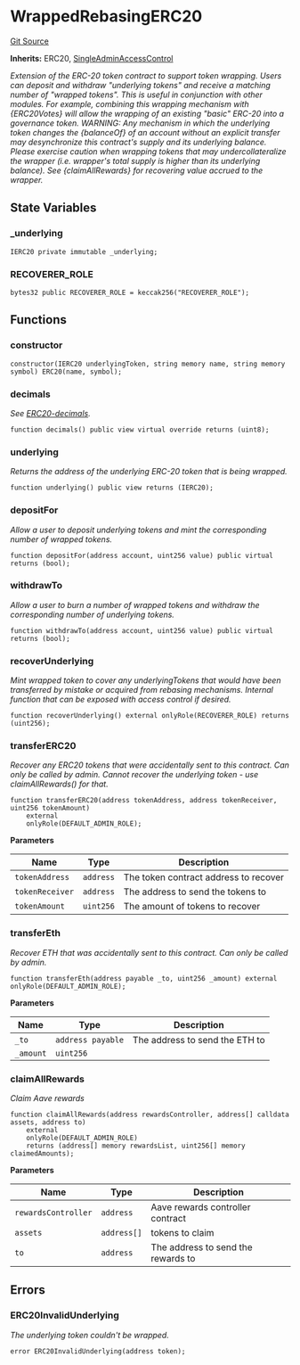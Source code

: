 # WrappedRebasingERC20
[Git Source](https://github.com/Level-Money/contracts/blob/8db01e6152f39f954577b5bcc8ca6a9c0b59a8cd/src/v1/WrappedRebasingERC20.sol)

**Inherits:**
ERC20, [SingleAdminAccessControl](/src/v1/auth/v5/SingleAdminAccessControl.sol/abstract.SingleAdminAccessControl.md)

*Extension of the ERC-20 token contract to support token wrapping.
Users can deposit and withdraw "underlying tokens" and receive a matching number of "wrapped tokens". This is useful
in conjunction with other modules. For example, combining this wrapping mechanism with {ERC20Votes} will allow the
wrapping of an existing "basic" ERC-20 into a governance token.
WARNING: Any mechanism in which the underlying token changes the {balanceOf} of an account without an explicit transfer
may desynchronize this contract's supply and its underlying balance. Please exercise caution when wrapping tokens that
may undercollateralize the wrapper (i.e. wrapper's total supply is higher than its underlying balance). See {claimAllRewards}
for recovering value accrued to the wrapper.*


## State Variables
### _underlying

```solidity
IERC20 private immutable _underlying;
```


### RECOVERER_ROLE

```solidity
bytes32 public RECOVERER_ROLE = keccak256("RECOVERER_ROLE");
```


## Functions
### constructor


```solidity
constructor(IERC20 underlyingToken, string memory name, string memory symbol) ERC20(name, symbol);
```

### decimals

*See [ERC20-decimals](/src/v1/interfaces/IKarakBaseVault.sol/interface.IKarakBaseVault.md#decimals).*


```solidity
function decimals() public view virtual override returns (uint8);
```

### underlying

*Returns the address of the underlying ERC-20 token that is being wrapped.*


```solidity
function underlying() public view returns (IERC20);
```

### depositFor

*Allow a user to deposit underlying tokens and mint the corresponding number of wrapped tokens.*


```solidity
function depositFor(address account, uint256 value) public virtual returns (bool);
```

### withdrawTo

*Allow a user to burn a number of wrapped tokens and withdraw the corresponding number of underlying tokens.*


```solidity
function withdrawTo(address account, uint256 value) public virtual returns (bool);
```

### recoverUnderlying

*Mint wrapped token to cover any underlyingTokens that would have been transferred by mistake or acquired from
rebasing mechanisms. Internal function that can be exposed with access control if desired.*


```solidity
function recoverUnderlying() external onlyRole(RECOVERER_ROLE) returns (uint256);
```

### transferERC20

*Recover any ERC20 tokens that were accidentally sent to this contract.
Can only be called by admin. Cannot recover the underlying token - use claimAllRewards() for that.*


```solidity
function transferERC20(address tokenAddress, address tokenReceiver, uint256 tokenAmount)
    external
    onlyRole(DEFAULT_ADMIN_ROLE);
```
**Parameters**

|Name|Type|Description|
|----|----|-----------|
|`tokenAddress`|`address`|The token contract address to recover|
|`tokenReceiver`|`address`|The address to send the tokens to|
|`tokenAmount`|`uint256`|The amount of tokens to recover|


### transferEth

*Recover ETH that was accidentally sent to this contract.
Can only be called by admin.*


```solidity
function transferEth(address payable _to, uint256 _amount) external onlyRole(DEFAULT_ADMIN_ROLE);
```
**Parameters**

|Name|Type|Description|
|----|----|-----------|
|`_to`|`address payable`|The address to send the ETH to|
|`_amount`|`uint256`||


### claimAllRewards

*Claim Aave rewards*


```solidity
function claimAllRewards(address rewardsController, address[] calldata assets, address to)
    external
    onlyRole(DEFAULT_ADMIN_ROLE)
    returns (address[] memory rewardsList, uint256[] memory claimedAmounts);
```
**Parameters**

|Name|Type|Description|
|----|----|-----------|
|`rewardsController`|`address`|Aave rewards controller contract|
|`assets`|`address[]`|tokens to claim|
|`to`|`address`|The address to send the rewards to|


## Errors
### ERC20InvalidUnderlying
*The underlying token couldn't be wrapped.*


```solidity
error ERC20InvalidUnderlying(address token);
```

